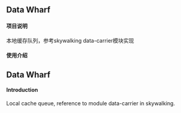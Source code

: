 ## Data Wharf

#### 项目说明
 本地缓存队列，参考skywalking data-carrier模块实现

#### 使用介绍


## Data Wharf

#### Introduction
 Local cache queue, reference to module data-carrier in skywalking.
